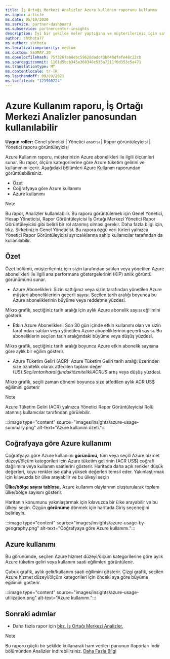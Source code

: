 ```yaml
---
title: İş Ortağı Merkezi Analizler Azure kullanım raporunu kullanma
ms.topic: article
ms.date: 05/19/2020
ms.service: partner-dashboard
ms.subservice: partnercenter-insights
description: İyi bir şekilde neler yaptığına ve müşterileriniz için satış veya yönetim için azure aboneliklerini kullanımınızı geliştirebilirsiniz.
author: shthota77
ms.author: shthota
ms.localizationpriority: medium
ms.custom: SEOMAY.20
ms.openlocfilehash: 75f326fab8ebc59628dadc43b048dfefe48c22cb
ms.sourcegitcommit: 1161d5bcb345e368348c535a7211f0d353c5a471
ms.translationtype: MT
ms.contentlocale: tr-TR
ms.lasthandoff: 09/09/2021
ms.locfileid: "123960224"
---
```

# <a name="azure-usage-report-available-from-the-partner-center-insights-dashboard"></a>Azure Kullanım raporu, İş Ortağı Merkezi Analizler panosundan kullanılabilir

**Uygun roller:** Genel yönetici | Yönetici aracısı | Rapor görüntüleyicisi | Yönetici raporu görüntüleyicisi

Azure Kullanım raporu, müşterinizin Azure abonelikleri ile ilgili ölçümleri sunar. Bu rapor, ölçüm kategorilerine göre Azure tüketim gelirini ve kullanımını içerir. Aşağıdaki bölümleri Azure Kullanım raporundan görüntüebilirsiniz.

- Özet
- Coğrafyaya göre Azure kullanımı
- Azure kullanımı

 > [!NOTE]
 > Bu rapor, Analizler kullanılabilir. Bu raporu görüntülemek için Genel Yönetici, Hesap Yöneticisi, Rapor Görüntüleyicisi İş Ortağı Merkezi Yönetici Rapor Görüntüleyicisi gibi belirli bir rol atanmış olması gerekir. Daha fazla bilgi için, bkz. Şirketinizin Genel Yöneticisi. Bu rapora özgü veri türleri yalnızca Yönetici Rapor Görüntüleyicisi ayrıcalıklarına sahip kullanıcılar tarafından da kullanılabilir.

## <a name="summary"></a>Özet

Özet bölümü, müşterileriniz için sizin tarafından satılan veya yönetilen Azure abonelikleri ile ilgili ana performans göstergelerinin (KIP) anlık görüntü görünümünü sunar.  

- Azure Abonelikleri: Sizin sattığınız veya sizin tarafından yönetilen Azure müşteri aboneliklerinin geçerli sayısı.
Seçilen tarih aralığı boyunca bu Azure aboneliklerinin büyüme veya reddetme yüzdesi.

Mikro grafik, seçtiğiniz tarih aralığı için aylık Azure abonelik sayısı eğilimini gösterir.
- Etkin Azure Abonelikleri: Son 30 gün içinde etkin kullanımı olan ve sizin tarafından satılan veya yönetilen Azure aboneliklerinin geçerli sayısı.
Bu aboneliklerin seçilen tarih aralığındaki büyüme veya düşüş yüzdesi.

Mikro grafik, seçtiğiniz tarih aralığı boyunca Azure etkin abonelik sayısına göre aylık bir eğilim gösterir.

- Azure Tüketim Geliri (ACR): Azure Tüketim Geliri tarih aralığı üzerinden size öznitelik olarak atfedilen toplam değer (US$).
Seçilen tarih aralığındaki öznitelikli ACR US$ artış veya düşüş yüzdesi. 

Mikro grafik, seçili zaman dönemi boyunca size atfedilen aylık ACR US$ eğilimini gösterir


> [!NOTE]
 > Azure Tüketim Geliri (ACR) yalnızca Yönetici Rapor Görüntüleyicisi Rolü atanmış kullanıcılar tarafından görülebilir.

:::image type="content" source="images/insights/azure-usage-summary.png" alt-text="Azure kullanım özeti.":::

## <a name="azure-usage-by-geography"></a>Coğrafyaya göre Azure kullanımı

Coğrafyaya göre Azure kullanımı **görünümü,** tüm veya seçili Azure hizmet düzeyi/ölçüm kategorileri için Azure tüketim gelirinin (ACR US$) coğrafi dağılımını veya kullanım saatlerini gösterir. Haritada daha açık renkler düşük değerleri, koyu renkler ise daha yüksek değerleri temsil eder. Yakınlaştırmak için kılavuzda bir ülke arayabilir ve bu ülkeyi seçin 

**Ülke/bölge sayısı tablosu,** Azure kullanım olaylarının oluşturularak toplam ülke/bölge sayısını gösterir.

Haritanın konumunu yakınlaştırmak için kılavuzda bir ülke arayabilir ve bu ülkeyi seçin. Özgün **görünüme** dönmek için haritada Giriş seçeneğini belirleyin.

:::image type="content" source="images/insights/azure-usage-by-geography.png" alt-text="Coğrafyaya göre Azure kullanımı.":::

## <a name="azure-utilization"></a>Azure kullanımı

Bu görünümde, seçilen Azure hizmet düzeyi/ölçüm kategorilerine göre aylık Azure tüketim geliri veya kullanım saati eğilimleri görüntülenir. 

Çubuk grafik, aylık gelir/kullanım saati eğilimini gösterir. Çizgi grafik, seçilen Azure hizmet düzeyi/ölçüm kategorileri için önceki aya göre büyüme eğilimini gösterir.

:::image type="content" source="images/insights/azure-usage-utilization.png" alt-text="Azure kullanımı.":::

## <a name="next-steps"></a>Sonraki adımlar

- Daha fazla rapor için [bkz. İş Ortağı Merkezi Analizler.](partner-center-insights.md)

>[!NOTE] 
> Bu raporu güçlü bir şekilde kullanarak ham verileri panonun Raporları İndir bölümünden Analizler indirebilirsiniz. [Daha Fazla Bilgi](insights-download-reports.md) 
